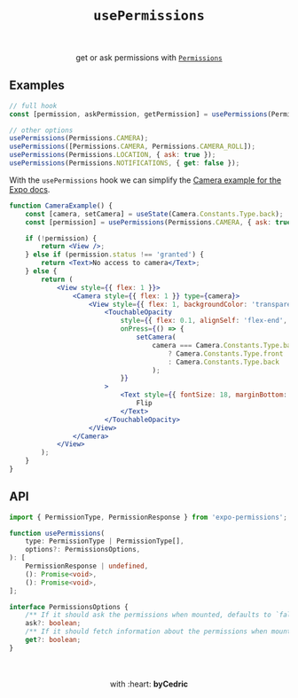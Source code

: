 <div align="center">
    <h1>
        <br />
        <code>usePermissions</code>
        <br />
        <br />
    </h1>
    get or ask permissions with <a href="https://docs.expo.io/versions/latest/sdk/permissions/"><code>Permissions</code></a>
    <br />
</div>

## Examples

```jsx
// full hook
const [permission, askPermission, getPermission] = usePermissions(Permissions.CAMERA);

// other options
usePermissions(Permissions.CAMERA);
usePermissions([Permissions.CAMERA, Permissions.CAMERA_ROLL]);
usePermissions(Permissions.LOCATION, { ask: true });
usePermissions(Permissions.NOTIFICATIONS, { get: false });
```

With the `usePermissions` hook we can simplify the [Camera example for the Expo docs](https://docs.expo.io/versions/latest/sdk/camera/).

```jsx
function CameraExample() {
    const [camera, setCamera] = useState(Camera.Constants.Type.back);
    const [permission] = usePermissions(Permissions.CAMERA, { ask: true });

    if (!permission) {
        return <View />;
    } else if (permission.status !== 'granted') {
        return <Text>No access to camera</Text>;
    } else {
        return (
            <View style={{ flex: 1 }}>
                <Camera style={{ flex: 1 }} type={camera}>
                    <View style={{ flex: 1, backgroundColor: 'transparent', flexDirection: 'row' }}>
                        <TouchableOpacity
                            style={{ flex: 0.1, alignSelf: 'flex-end', alignItems: 'center' }}
                            onPress={() => {
                                setCamera(
                                    camera === Camera.Constants.Type.back
                                        ? Camera.Constants.Type.front
                                        : Camera.Constants.Type.back
                                    );
                            }}
                        >
                            <Text style={{ fontSize: 18, marginBottom: 10, color: 'white' }}>
                                Flip
                            </Text>
                        </TouchableOpacity>
                    </View>
                </Camera>
            </View>
        );
    }
}
```

## API

```ts
import { PermissionType, PermissionResponse } from 'expo-permissions';

function usePermissions(
    type: PermissionType | PermissionType[],
    options?: PermissionsOptions,
): [
    PermissionResponse | undefined,
    (): Promise<void>,
    (): Promise<void>,
];

interface PermissionsOptions {
    /** If it should ask the permissions when mounted, defaults to `false` */
    ask?: boolean;
    /** If it should fetch information about the permissions when mounted, defaults to `true` */
    get?: boolean;
}
```

<div align="center">
    <br />
    <br />
    with :heart: <strong>byCedric</strong>
    <br />
    <br />
</div>
